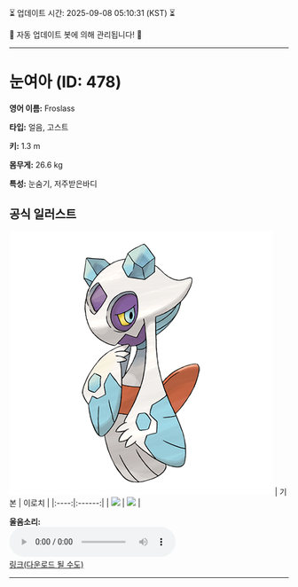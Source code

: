 
⏳ 업데이트 시간: 2025-09-08 05:10:31 (KST) ⏳

🤖 자동 업데이트 봇에 의해 관리됩니다! 🤖

---

# 눈여아 (ID: 478)
**영어 이름:** Froslass

**타입:** 얼음, 고스트

**키:** 1.3 m

**몸무게:** 26.6 kg

**특성:** 눈숨기, 저주받은바디

## 공식 일러스트
![](https://raw.githubusercontent.com/PokeAPI/sprites/master/sprites/pokemon/other/official-artwork/478.png)
| 기본 | 이로치 |
|:----:|:------:|
| <img src="http://play.pokemonshowdown.com/sprites/ani/froslass.gif" width="200"> | <img src="http://play.pokemonshowdown.com/sprites/ani-shiny/froslass.gif" width="200"> |

**울음소리:**<br><audio controls src="https://raw.githubusercontent.com/PokeAPI/cries/main/cries/pokemon/latest/478.ogg"></audio><br> [링크(다운로드 될 수도)](https://raw.githubusercontent.com/PokeAPI/cries/main/cries/pokemon/latest/478.ogg)


---
